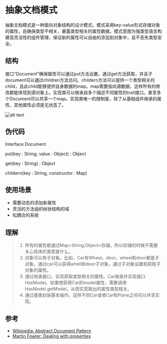 # 抽象文档模式

抽象文档模式是一种面向对象结构的设计模式。模式采用key-value形式存储对象的属性，且确保类型不相关，暴露类型相关的属性数据。模式意图为强类型语言构建高灵活性的组件管理，保证新的属性可以自由的添加到对象中，且不丢失类型安全。

## 结构

接口"Document"确保属性可以通过put方法设置，通过get方法获取，并且子document可以通过children方法访问。childern方法可以提供一个类型相关的child，且此child能够提供自身数据的map。map需要指向源数据，这样所有的修改都能体现到源对象上。实现类可以继承自多个描述不同属性的trait接口。甚至多个Document可以共享一个map。实现类唯一的限制是，除了从基础组件继承的属性，其他属性必须是无状态了。



![alt text](./etc/abstract-document.png "Abstract Document Traits and Domain")



## 伪代码

Interface Document

put(key : String, value : Object) : Object

get(key : String) : Object

childern(key : String, constructor : Map)

## 使用场景

* 需要动态的添加新属性
* 灵活的方法组织树状结构的域
* 松耦合的系统

## 理解

> 1. 所有的属性都通过Map<String,Object>存储。所以存储的时候不需要关心具体的类型是什么。
> 2. 对象可以有子对象。比如，Car有Wheel，door。wheel和door都是子对象。通过car可以获得whell和door子对象，通过子对象设置和获取子对象的属性。
> 3. 通过继承接口，实现获取类型相关的属性。Car继承并实现接口HasModel。如果想获得Car的model属性，需要调用HasModel.getModel。从而实现取出的属性类型相关。
> 4. 通过基类封装基本操作。这样不同Car或者Car和Plane之间可以共享实现。

## 参考

* [Wikipedia: Abstract Document Pattern](https://en.wikipedia.org/wiki/Abstract_Document_Pattern)
* [Martin Fowler: Dealing with properties](http://martinfowler.com/apsupp/properties.pdf)
